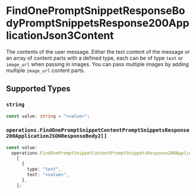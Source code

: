 # FindOnePromptSnippetResponseBodyPromptSnippetsResponse200ApplicationJson3Content

The contents of the user message. Either the text content of the message or an array of content parts with a defined type, each can be of type `text` or `image_url` when passing in images. You can pass multiple images by adding multiple `image_url` content parts. 


## Supported Types

### `string`

```typescript
const value: string = "<value>";
```

### `operations.FindOnePromptSnippetContentPromptSnippetsResponse200ApplicationJSONResponseBody2[]`

```typescript
const value:
  operations.FindOnePromptSnippetContentPromptSnippetsResponse200ApplicationJSONResponseBody2[] =
    [
      {
        type: "text",
        text: "<value>",
      },
    ];
```

